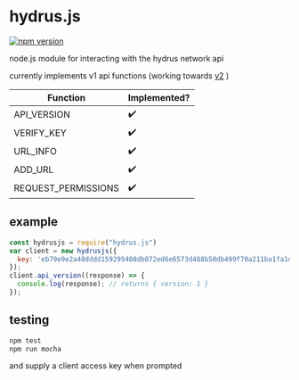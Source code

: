 
# hydrus.js

[![npm version](https://badge.fury.io/js/hydrus.js.svg)](https://www.npmjs.com/package/hydrus.js)

node.js module for interacting with the hydrus network api

currently implements v1 api functions (working towards [v2](https://hydrusnetwork.github.io/hydrus/help/client_api.html) )

| Function | Implemented? |
| --- | --- |
| API_VERSION | ✔️ |
| VERIFY_KEY | ✔️ |
| URL_INFO | ✔️ |
| ADD_URL | ✔️ |
| REQUEST_PERMISSIONS | ✔️ |

## example
```javascript
const hydrusjs = require("hydrus.js")
var client = new hydrusjs({
  key: 'eb79e9e2a40dddd159299408db072ed6e6573d488b50db499f70a211ba1fa1da',
});
client.api_version((response) => {
  console.log(response); // returns { version: 1 }
});
```
    

## testing

```bash
npm test
npm run mocha
```

and supply a client access key when prompted

